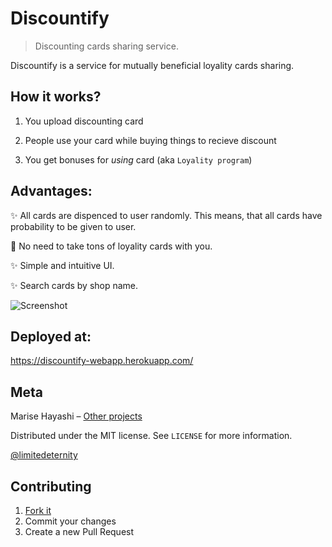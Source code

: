# Discountify
> Discounting cards sharing service.

Discountify is a service for mutually beneficial loyality cards sharing.


## How it works?

1. You upload discounting card

2. People use your card while buying things to recieve discount

3. You get bonuses for *using* card (aka `Loyality program`)

## Advantages:

✨ All cards are dispenced to user randomly.
This means, that all cards have probability to be given to user.

🌚 No need to take tons of loyality cards with you.

✨ Simple and intuitive UI.

✨ Search cards by shop name.

![Screenshot](http://i98.fastpic.ru/big/2017/1123/27/7fa0990ce9d12264ae06e4781d9fab27.png)

## Deployed at:

https://discountify-webapp.herokuapp.com/

## Meta

Marise Hayashi – [Other projects](https://limitedeternity.github.io/)

Distributed under the MIT license. See ``LICENSE`` for more information.

[@limitedeternity](https://github.com/limitedeternity)

## Contributing

1. [Fork it](https://github.com/limitedeternity/discountify/fork)
2. Commit your changes
3. Create a new Pull Request
